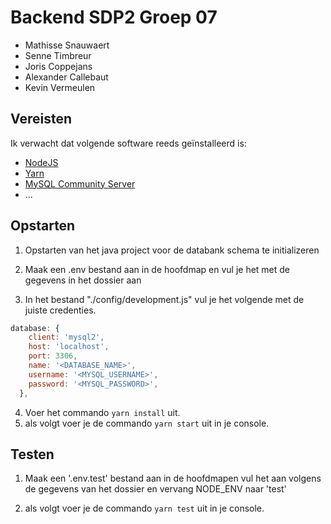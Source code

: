 # Backend SDP2 Groep 07
- Mathisse Snauwaert
- Senne Timbreur
- Joris Coppejans
- Alexander Callebaut
- Kevin Vermeulen

## Vereisten

Ik verwacht dat volgende software reeds geïnstalleerd is:

- [NodeJS](https://nodejs.org)
- [Yarn](https://yarnpkg.com)
- [MySQL Community Server](https://dev.mysql.com/downloads/mysql/)
- ...

## Opstarten
1. Opstarten van het java project voor de databank schema te initializeren

1. Maak een .env bestand aan in de hoofdmap en vul je het met de gegevens in het dossier aan

3. In het bestand "./config/development.js" vul je het volgende met de juiste credenties.

```js
database: {
    client: 'mysql2',
    host: 'localhost',
    port: 3306,
    name: '<DATABASE_NAME>',
    username: '<MYSQL_USERNAME>',
    password: '<MYSQL_PASSWORD>',
  },
```

4. Voer het commando `yarn install` uit.
5. als volgt voer je de commando `yarn start` uit in je console.

## Testen

1. Maak een '.env.test' bestand aan in de hoofdmapen vul het aan volgens de gegevens van het dossier en vervang NODE_ENV naar 'test'

2. als volgt voer je de commando `yarn test` uit in je console.
